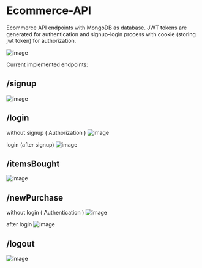 # Ecommerce-API
Ecommerce API endpoints with MongoDB as database.
JWT tokens are generated for authentication and signup-login process with cookie (storing jwt token) for authorization.

![image](https://user-images.githubusercontent.com/24872414/88535631-e60af080-d027-11ea-8bf8-86871902f185.png)

Current implemented endpoints:
## /signup

  ![image](https://user-images.githubusercontent.com/24872414/88532632-90801500-d022-11ea-8052-bd9a905f9261.png)

## /login

  without signup ( Authorization )
  ![image](https://user-images.githubusercontent.com/24872414/88532764-ca511b80-d022-11ea-8f28-04a42c6b7ce2.png)

  login (after signup)
  ![image](https://user-images.githubusercontent.com/24872414/88532857-efde2500-d022-11ea-9bfc-d5a09be7543d.png)

## /itemsBought
  ![image](https://user-images.githubusercontent.com/24872414/88534742-59136780-d026-11ea-907d-cf894e3da8a9.png)

## /newPurchase

  without login ( Authentication )
  ![image](https://user-images.githubusercontent.com/24872414/88532857-efde2500-d022-11ea-9bfc-d5a09be7543d.png)

  after login
  ![image](https://user-images.githubusercontent.com/24872414/88533639-3f712080-d024-11ea-92db-06a8d0d73413.png)

## /logout
  ![image](https://user-images.githubusercontent.com/24872414/88533881-9676f580-d024-11ea-927f-a4f3fbbfa0d3.png)

